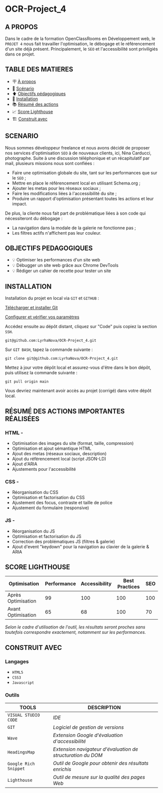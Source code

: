# OCR-Project_4

## A PROPOS

Dans le cadre de la formation OpenClassRooms en Développement web, le ``PROJET 4`` nous fait travailler l'optimisation, le débogage et le référencement d'un site déjà présent. Principalement, le ``SEO`` et l'accessibilité sont priviligiés dans ce projet.

## TABLE DES MATIERES

- 🪧 [À propos](#a-propos)
- 📄 [Scénario](#scenario)
- ⬆️ [Objectifs pédagogiques](#objectifs-pedagogiques)
- 🚀 [Installation](#installation)
- 📚 [Résumé des actions](#résumé-des-actions-importantes-réalisées)
- 📈 [Score Lighthouse](#score-lighthouse)
- 🏗️ [Construit avec](#construit-avec)

## SCENARIO

Nous sommes développeur freelance et nous avons décidé de proposer nos services d'optimisation ``SEO`` à de nouveaux clients, ici, Nina Carducci, photographe. Suite à une discussion téléphonique et un récapitulatif par mail, plusieurs missions nous sont confiées :

- Faire une optimisation globale du site, tant sur les performances que sur le ``SEO`` ;
- Mettre en place le référencement local en utilisant Schema.org ;
- Ajouter les metas pour les réseaux sociaux ;
- Faire les modifications liées à l'accessibilité du site ;
- Produire un rapport d'optimisation présentant toutes les actions et leur impact.

De plus, la cliente nous fait part de problématique liées à son code qui nécessiteront du débogage :

- La navigation dans la modale de la galerie ne fonctionne pas ;
- Les filtres actifs n'affichent pas leur couleur.

## OBJECTIFS PEDAGOGIQUES

- 💡 Optimiser les performances d'un site web
- 💡 Débugger un site web grâce aux Chrome DevTools
- 💡 Rédiger un cahier de recette pour tester un site

## INSTALLATION

Installation du projet en local via ``GIT`` et ``GITHUB`` :

[Télécharger et installer Git](https://git-scm.com/)

[Configurer et vérifier vos paramètres](https://git-scm.com/book/fr/v2/D%C3%A9marrage-rapide-Param%C3%A9trage-%C3%A0-la-premi%C3%A8re-utilisation-de-Git)

Accédez ensuite au dépôt distant, cliquez sur "Code" puis copiez la section ``SSH``.

```terminal
git@github.com:LyrhaNova/OCR-Project_4.git
```

Sur ``GIT BASH``, tapez la commande suivante :

```terminal
git clone git@github.com:LyrhaNova/OCR-Project_4.git
```

Mettez à jour votre dépôt local et assurez-vous d'être dans le bon dépôt, puis utilisez la commande suivante :

```terminal
git pull origin main
```

Vous devriez maintenant avoir accès au projet (corrigé) dans votre dépôt local.

## RÉSUMÉ DES ACTIONS IMPORTANTES RÉALISÉES

### HTML -

- Optimisation des images du site (format, taille, compression)
- Optimisation et ajout sémantique HTML
- Ajout des metas (réseaux sociaux, description)
- Ajout du référencement local (script JSON-LD)
- Ajout d'ARIA
- Ajustements pour l'accessibilité

### CSS -

- Réorganisation du CSS
- Optimisation et factorisation du CSS
- Ajustement des focus, contraste et taille de police
- Ajustement du formulaire (responsive)

### JS -

- Réorganisation du JS
- Optimisation et factorisation du JS
- Correction des problématiques JS (filtres & galerie)
- Ajout d'event "keydown" pour la navigation au clavier de la galerie & ARIA

## SCORE LIGHTHOUSE

| Optimisation       | Performance | Accessibility | Best Practices | SEO |
|--------------------|-------------|---------------|----------------|-----|
| Après Optimisation | 99          | 100           | 100            | 100 |
| Avant Optimisation | 65          | 68            | 100            | 70  |

_Selon le cadre d'utilisation de l'outil, les résultats seront proches sans toutefois correspondre exactement, notamment sur les performances._

## CONSTRUIT AVEC

### Langages

- ``HTML5``
- ``CSS3``
- ``Javascript``

### Outils

| TOOLS                  | DESCRIPTION                                    |
|------------------------|------------------------------------------------|
| ``VISUAL STUDIO CODE`` | _IDE_                                          |
| ``GIT``                | _Logiciel de gestion de versions_              |
| ``Wave``               | _Extension Google d'évaluation d'accessibilité_|
| ``HeadingsMap``        | _Extension navigateur d'évaluation de structuration du DOM_                                                                      |
| ``Google Rich Snippet``| _Outil de Google pour obtenir des résultats enrichis_ |
| ``Lighthouse``         | _Outil de mesure sur la qualité des pages Web_ |
